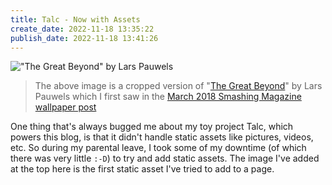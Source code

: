 ```yaml
---
title: Talc - Now with Assets
create_date: 2022-11-18 13:35:22
publish_date: 2022-11-18 13:41:26
---
```


!["The Great Beyond" by Lars Pauwels](%talc:asset:imgs/great-beyond.png%)

> The above image is a cropped version of "[The Great Beyond](https://www.smashingmagazine.com/2018/02/desktop-wallpaper-calendars-march-2018/#the-great-beyond)" by Lars Pauwels which I first saw in the [March 2018 Smashing Magazine wallpaper post](https://www.smashingmagazine.com/2018/02/desktop-wallpaper-calendars-march-2018)

One thing that's always bugged me about my toy project Talc, which powers this blog, is that it didn't handle static assets like pictures, videos, etc. So during my parental leave, I took some of my downtime (of which there was very little `:-D`) to try and add static assets. The image I've added at the top here is the first static asset I've tried to add to a page.
